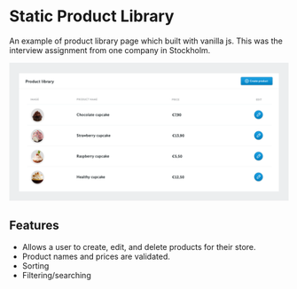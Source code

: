 # Static Product Library

An example of product library page which built with vanilla js.
This was the interview assignment from one company in Stockholm.

![Product Library](https://github.com/nowycheung/simple-product-library/raw/master/screenshot.png)

## Features
* Allows a user to create, edit, and delete products for their store.
* Product names and prices are validated.
* Sorting
* Filtering/searching
